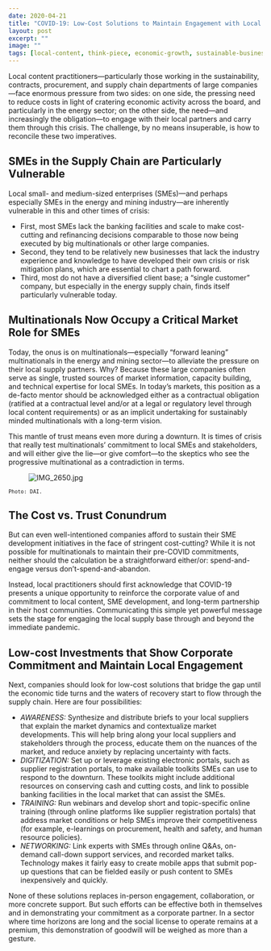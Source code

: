 ```yaml
---
date: 2020-04-21
title: "COVID-19: Low-Cost Solutions to Maintain Engagement with Local Partners in the Supply Chain"
layout: post
excerpt: ""
image: ""
tags: [local-content, think-piece, economic-growth, sustainable-business, supply-chains]
---
```

<p>Local content practitioners—particularly those working in the sustainability, contracts, procurement, and supply chain departments of large companies—face enormous pressure from two sides: on one side, the pressing need to reduce costs in light of cratering economic activity across the board, and particularly in the energy sector; on the other side, the need—and increasingly the obligation—to engage with their local partners and carry them through this crisis. The challenge, by no means insuperable, is how to reconcile these two imperatives.</p><h2 id="smes-in-the-supply-chain-are-particularly-vulnerable">SMEs in the Supply Chain are Particularly Vulnerable</h2><p>Local small- and medium-sized enterprises (SMEs)—and perhaps especially SMEs in the energy and mining industry—are inherently vulnerable in this and other times of crisis:</p><ul><li>First, most SMEs lack the banking facilities and scale to make cost-cutting and refinancing decisions comparable to those now being executed by big multinationals or other large companies.</li><li>Second, they tend to be relatively new businesses that lack the industry experience and knowledge to have developed their own crisis or risk mitigation plans, which are essential to chart a path forward.</li><li>Third, most do not have a diversified client base; a “single customer” company, but especially in the energy supply chain, finds itself particularly vulnerable today.</li></ul><h2 id="multinationals-now-occupy-a-critical-market-role-for-smes">Multinationals Now Occupy a Critical Market Role for SMEs</h2><p>Today, the onus is on multinationals—especially “forward leaning” multinationals in the energy and mining sector—to alleviate the pressure on their local supply partners. Why? Because these large companies often serve as single, trusted sources of market information, capacity building, and technical expertise for local SMEs. In today’s markets, this position as a de-facto mentor should be acknowledged either as a contractual obligation (ratified at a contractual level and/or at a legal or regulatory level through local content requirements) or as an implicit undertaking for sustainably minded multinationals with a long-term vision.</p><p>This mantle of trust means even more during a downturn. It is times of crisis that really test multinationals’ commitment to local SMEs and stakeholders, and will either give the lie—or give comfort—to the skeptics who see the progressive multinational as a contradiction in terms.</p><figure class="kg-card kg-image-card"><img src="https://pubs.ghost.io/uploads/IMG_2650.jpg" class="kg-image" alt="IMG_2650.jpg" loading="lazy"></figure><p><code><code>Photo: DAI.</code></code></p><h2 id="the-cost-vs-trust-conundrum">The Cost vs. Trust Conundrum</h2><p>But can even well-intentioned companies afford to sustain their SME development initiatives in the face of stringent cost-cutting? While it is not possible for multinationals to maintain their pre-COVID commitments, neither should the calculation be a straightforward either/or: spend-and-engage versus don’t-spend-and-abandon.</p><p>Instead, local practitioners should first acknowledge that COVID-19 presents a unique opportunity to reinforce the corporate value of and commitment to local content, SME development, and long-term partnership in their host communities. Communicating this simple yet powerful message sets the stage for engaging the local supply base through and beyond the immediate pandemic.</p><h2 id="low-cost-investments-that-show-corporate-commitment-and-maintain-local-engagement">Low-cost Investments that Show Corporate Commitment and Maintain Local Engagement</h2><p>Next, companies should look for low-cost solutions that bridge the gap until the economic tide turns and the waters of recovery start to flow through the supply chain. Here are four possibilities:</p><ul><li><em>AWARENESS:</em> Synthesize and distribute briefs to your local suppliers that explain the market dynamics and contextualize market developments. This will help bring along your local suppliers and stakeholders through the process, educate them on the nuances of the market, and reduce anxiety by replacing uncertainty with facts.</li><li><em>DIGITIZATION:</em> Set up or leverage existing electronic portals, such as supplier registration portals, to make available toolkits SMEs can use to respond to the downturn. These toolkits might include additional resources on conserving cash and cutting costs, and link to possible banking facilities in the local market that can assist the SMEs.</li><li><em>TRAINING:</em> Run webinars and develop short and topic-specific online training (through online platforms like supplier registration portals) that address market conditions or help SMEs improve their competitiveness (for example, e-learnings on procurement, health and safety, and human resource policies).</li><li><em>NETWORKING:</em> Link experts with SMEs through online Q&amp;As, on-demand call-down support services, and recorded market talks. Technology makes it fairly easy to create mobile apps that submit pop-up questions that can be fielded easily or push content to SMEs inexpensively and quickly.</li></ul><p>None of these solutions replaces in-person engagement, collaboration, or more concrete support. But such efforts can be effective both in themselves and in demonstrating your commitment as a corporate partner. In a sector where time horizons are long and the social license to operate remains at a premium, this demonstration of goodwill will be weighed as more than a gesture.</p>
  
